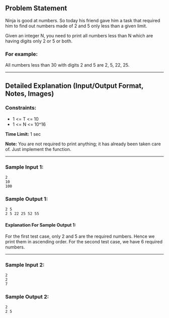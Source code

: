 ## Problem Statement

Ninja is good at numbers. So today his friend gave him a task that required him to find out numbers made of 2 and 5 only less than a given limit.

Given an integer N, you need to print all numbers less than N which are having digits only 2 or 5 or both.

### For example:
All numbers less than 30 with digits 2 and 5 are 2, 5, 22, 25.

---

## Detailed Explanation (Input/Output Format, Notes, Images)

### Constraints:
- 1 <= T <= 10
- 1 <= N <= 10^16

**Time Limit:** 1 sec

**Note:**
You are not required to print anything; it has already been taken care of. Just implement the function.

---

### Sample Input 1:
```
2  
10
100
```

### Sample Output 1:
```
2 5 
2 5 22 25 52 55
```

#### Explanation For Sample Output 1:
For the first test case, only 2 and 5 are the required numbers. Hence we print them in ascending order.
For the second test case, we have 6 required numbers.

---

### Sample Input 2:
```
2
2
7
```

### Sample Output 2:
```
2
2 5
```
